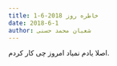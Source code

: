 ```yaml
---
title: خاطره روز 2018-6-1
date: 2018-6-1
author: شعبان محمد حسنی
---
```


اصلا یادم نمیاد امروز چی کار کردم.